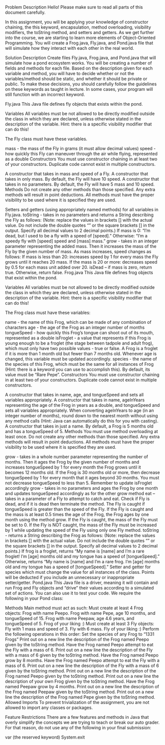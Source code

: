 Problem Description
Hello! Please make sure to read all parts of this document carefully.

In this assignment, you will be applying your knowledge of constructor chaining, the this keyword, encapsulation, method overloading, visibility modifiers, the toString method, and setters and getters. As we get further into the course, we are starting to learn more elements of Object-Oriented Programming. You will create a Frog.java, Fly.java, and Pond.java file that will simulate how they interact with each other in the real world.

Solution Description
Create files Fly.java, Frog.java, and Pond.java that will simulate how a pond ecosystem works. You will be creating a number of fields and methods for each file. Based on the description given for each variable and method, you will have to decide whether or not the variables/method should be static, and whether it should be private or public. To make these decisions, you should carefully follow the guidelines on these keywords as taught in lecture. In some cases, your program will still function with an incorrect keyword.

Fly.java
This Java file defines fly objects that exists within the pond.

Variables
All variables must be not allowed to be directly modified outside the class in which they are declared, unless otherwise stated in the description of the variable. Hint: there is a specific visibility modifier that can do this!

The Fly class must have these variables.

mass - the mass of the Fly in grams (it must allow decimal values)
speed - how quickly this Fly can maneuver through the air while flying, represented as a double
Constructors
You must use constructor chaining in at least two of your constructors. Duplicate code cannot exist in multiple constructors.

A constructor that takes in mass and speed of a Fly.
A constructor that takes in only mass.
By default, the Fly will have 10 speed.
A constructor that takes in no parameters.
By default, the Fly will have 5 mass and 10 speed.
Methods
Do not create any other methods than those specified. Any extra methods will result in point deductions. All methods must have the proper visibility to be used where it is specified they are used.

Setters and getters (using appropriately named methods) for all variables in Fly.java.
toString - takes in no parameters and returns a String describing the Fly as follows:
(Note: replace the values in brackets [] with the actual value. Do not include the double quotes “” or the square brackets [] in the output. Specify all decimal values to 2 decimal points.)
If mass is 0: “I’m dead, but I used to be a fly with a speed of [speed].”
Otherwise: “I’m a speedy fly with [speed] speed and [mass] mass.”
grow - takes in an integer parameter representing the added mass. Then it increases the mass of the Fly by the given number of mass. As mass increases, speed changes as follows:
If mass is less than 20: increases speed by 1 for every mass the Fly grows until it reaches 20 mass.
If the mass is 20 or more: decreases speed by 0.5 for each mass unit added over 20.
isDead – if mass is zero, return true. Otherwise, return false.
Frog.java
This Java file defines frog objects that exist within the pond.

Variables
All variables must be not allowed to be directly modified outside the class in which they are declared, unless otherwise stated in the description of the variable. Hint: there is a specific visibility modifier that can do this!

The Frog class must have these variables:

name - the name of this Frog, which can be made of any combination of characters
age - the age of the Frog as an integer number of months
tongueSpeed - how quickly this Frog’s tongue can shoot out of its mouth, represented as a double
isFroglet - a value that represents if this Frog is young enough to be a froglet (the stage between tadpole and adult frog), which must only have two possible values - true or false. A Frog is a froglet if it is more than 1 month old but fewer than 7 months old. Whenever age is changed, this variable must be updated accordingly.
species - the name of the species of this Frog, which must be the same for all instances of Frog (Hint: there is a keyword you can use to accomplish this). By default, its value must be “Rare Pepe”.
Constructors
You must use constructor chaining in at least two of your constructors. Duplicate code cannot exist in multiple constructors.

A constructor that takes in name, age, and tongueSpeed and sets all variables appropriately.
A constructor that takes in name, ageInYears representing the age of the Frog in years as a double, and tongueSpeed and sets all variables appropriately.
When converting ageInYears to age (in an integer number of months), round down to the nearest month without using any method calls (Hint: Java can automatically do this for you with casting).
A constructor that takes in just a name.
By default, a Frog is 5 months old and has a tongueSpeed of 5.
Methods
You must use method overloading at least once. Do not create any other methods than those specified. Any extra methods will result in point deductions. All methods must have the proper visibility to be used where it is specified they are used.

grow - takes in a whole number parameter representing the number of months.
Then it ages the Frog by the given number of months and increases tongueSpeed by 1 for every month the Frog grows until it becomes 12 months old.
If the Frog is 30 months old or more, then decrease tongueSpeed by 1 for every month that it ages beyond 30 months.
You must not decrease tongueSpeed to less than 5.
Remember to update isFroglet accordingly
grow - takes in no parameters and ages the Frog by one month and updates tongueSpeed accordingly as for the other grow method
eat – takes in a parameter of a Fly to attempt to catch and eat.
Check if Fly is dead, and if it is dead then terminate the method.
The Fly is caught if tongueSpeed is greater than the speed of the Fly.
If the Fly is caught and the mass is at least 0.5 times the age of the Frog, the Frog ages by one month using the method grow. If the Fly is caught, the mass of the Fly must be set to 0.
If the Fly is NOT caught, the mass of the Fly must be increased by 1 while updating the speed of the Fly using only one Fly method.
toString - returns a String describing the Frog as follows:
(Note: replace the values in brackets [] with the actual value. Do not include the double quotes “” or the square brackets [] in the output. Specify all decimal values to 2 decimal points.)
If frog is a froglet, returns “My name is [name] and I’m a rare froglet! I’m [age] months old and my tongue has a speed of [tongueSpeed].”
Otherwise, returns “My name is [name] and I’m a rare frog. I’m [age] months old and my tongue has a speed of [tongueSpeed].”
Setter and getter for species which must change the value for all instances of the class. Points will be deducted if you include an unnecessary or inappropriate setter/getter.
Pond.java
This Java file is a driver, meaning it will contain and run Frog and Fly objects and “drive” their values according to a simulated set of actions. You can also use it to test your code. We require the following in your Pond class:

Methods
Main method must act as such:
Must create at least 4 Frog objects:
Frog with name Peepo.
Frog with name Pepe, age 10 months, and tongueSpeed of 15.
Frog with name Peepaw, age 4.6 years, and tongueSpeed of 5.
Frog of your liking :)
Must create at least 3 Fly objects:
Fly with 1 mass and speed of 3.
Fly with 6 mass.
Fly of your liking :)
Perform the following operations in this order:
Set the species of any Frog to “1331 Frogs”
Print out on a new line the description of the Frog named Peepo given by the toString method.
Have the Frog named Peepo attempt to eat the Fly with a mass of 6.
Print out on a new line the description of the Fly with a mass of 6 given by the toString method.
Have the Frog named Peepo grow by 8 months.
Have the Frog named Peepo attempt to eat the Fly with a mass of 6.
Print out on a new line the description of the Fly with a mass of 6 given by the toString method.
Print out on a new line the description of the Frog named Peepo given by the toString method.
Print out on a new line the description of your own Frog given by the toString method.
Have the Frog named Peepaw grow by 4 months.
Print out on a new line the description of the Frog named Peepaw given by the toString method.
Print out on a new line the description of the Frog named Pepe given by the toString method.
Allowed Imports
To prevent trivialization of the assignment, you are not allowed to import any classes or packages.

Feature Restrictions
There are a few features and methods in Java that overly simplify the concepts we are trying to teach or break our auto grader. For that reason, do not use any of the following in your final submission:

var (the reserved keyword)
System.exit